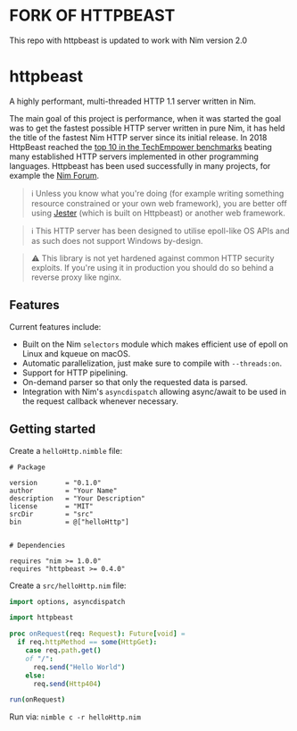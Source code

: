 # FORK OF HTTPBEAST

This repo with httpbeast is updated to work with Nim version 2.0


# httpbeast

A highly performant, multi-threaded HTTP 1.1 server written in Nim.

The main goal of this project is performance, when it was started the goal was to get the fastest possible HTTP server written in pure Nim, it has held the title of the fastest Nim HTTP server since its initial release. In 2018 HttpBeast reached the [top 10 in the TechEmpower benchmarks](https://www.techempower.com/benchmarks/#section=data-r18&hw=ph&test=json) beating many established HTTP servers implemented in other programming languages. Httpbeast has been used successfully in many projects, for example the [Nim Forum](https://forum.nim-lang.org).

> :information_source: Unless you know what you're doing (for example writing something resource constrained or your own web framework), you are better off using [Jester](https://github.com/dom96/jester) (which is built on Httpbeast) or another web framework.

> :information_source: This HTTP server has been designed to utilise epoll-like OS APIs and as such does not support Windows by-design.

> :warning: This library is not yet hardened against common HTTP security exploits. If you're using it in production you should do so behind a reverse proxy like nginx.

## Features

Current features include:

* Built on the Nim ``selectors`` module which makes efficient use of epoll on
  Linux and kqueue on macOS.
* Automatic parallelization, just make sure to compile with ``--threads:on``.
* Support for HTTP pipelining.
* On-demand parser so that only the requested data is parsed.
* Integration with Nim's ``asyncdispatch`` allowing async/await to be used in
  the request callback whenever necessary.


## Getting started

Create a `helloHttp.nimble` file:

```
# Package

version       = "0.1.0"
author        = "Your Name"
description   = "Your Description"
license       = "MIT"
srcDir        = "src"
bin           = @["helloHttp"]


# Dependencies

requires "nim >= 1.0.0"
requires "httpbeast >= 0.4.0"
```

Create a `src/helloHttp.nim` file:

```nim
import options, asyncdispatch

import httpbeast

proc onRequest(req: Request): Future[void] =
  if req.httpMethod == some(HttpGet):
    case req.path.get()
    of "/":
      req.send("Hello World")
    else:
      req.send(Http404)

run(onRequest)
```

Run via: `nimble c -r helloHttp.nim`
